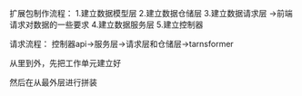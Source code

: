 扩展包制作流程：
1.建立数据模型层
2.建立数据仓储层 
3.建立数据请求层 ->前端请求对数据的一些要求
4.建立数据服务层
5.建立控制器

请求流程：
控制器api->服务层->请求层和仓储层->tarnsformer


从里到外，先把工作单元建立好

然后在从最外层进行拼装
